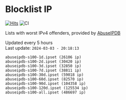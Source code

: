 # Blocklist IP

[![Hits](https://hits.seeyoufarm.com/api/count/incr/badge.svg?url=https%3A%2F%2Fgithub.com%2Fborestad%2Fblocklist-ip%2F&count_bg=%2379C83D&title_bg=%23555555&icon=&icon_color=%23E7E7E7&title=hits&edge_flat=false)](https://hits.seeyoufarm.com)  ![CI](https://img.shields.io/github/workflow/status/borestad/blocklist-ip/CI?style=flat-square)

Lists with worst IPv4 offenders, provided by [AbuseIPDB](https://www.abuseipdb.com/)

<!-- FOOTER-PLACEHOLDER -->
Updated every 5 hours<br>
Last update: `2024-03-03 - 20:18:13`
```
abuseipdb-s100-1d.ipset (26106 ip)
abuseipdb-s100-2d.ipset (30420 ip)
abuseipdb-s100-3d.ipset (32850 ip)
abuseipdb-s100-7d.ipset (38811 ip)
abuseipdb-s100-30d.ipset (59018 ip)
abuseipdb-s100-60d.ipset (82570 ip)
abuseipdb-s100-90d.ipset (104358 ip)
abuseipdb-s100-120d.ipset (125534 ip)
abuseipdb-s100-all.ipset (486697 ip)
```
